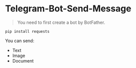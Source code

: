 # Telegram-Bot-Send-Message
>You need to first create a bot by BotFather.

```
pip install requests
```

You can send:
- Text
- Image
- Document

